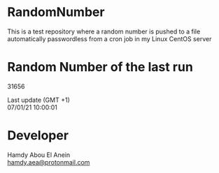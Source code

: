 # RandomNumber    
This is a test repository where a random number is pushed to a file automatically passwordless from a cron job in my Linux CentOS server    
# Random Number of the last run   
31656
      
Last update (GMT +1)    
07/01/21 10:00:01
# Developer    
Hamdy Abou El Anein   
hamdy.aea@protonmail.com
